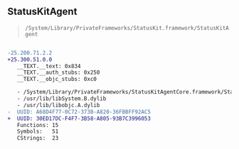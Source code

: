 ## StatusKitAgent

> `/System/Library/PrivateFrameworks/StatusKit.framework/StatusKitAgent`

```diff

-25.200.71.2.2
+25.300.51.0.0
   __TEXT.__text: 0x834
   __TEXT.__auth_stubs: 0x250
   __TEXT.__objc_stubs: 0xc0

   - /System/Library/PrivateFrameworks/StatusKitAgentCore.framework/StatusKitAgentCore
   - /usr/lib/libSystem.B.dylib
   - /usr/lib/libobjc.A.dylib
-  UUID: A68D4F77-0C72-373B-A820-36FBBFF92AC5
+  UUID: 30ED17DC-F4F7-3B58-A805-93B7C3996053
   Functions: 15
   Symbols:   51
   CStrings:  23

```
